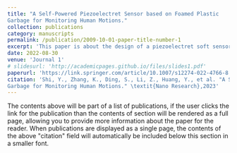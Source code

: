 ```yaml
---
title: "A Self-Powered Piezoelectret Sensor based on Foamed Plastic
Garbage for Monitoring Human Motions."
collection: publications
category: manuscripts
permalink: /publication/2009-10-01-paper-title-number-1
excerpt: 'This paper is about the design of a piezoelectret soft sensor and its application to human motion detection'
date: 2022-08-30
venue: 'Journal 1'
# slidesurl: 'http://academicpages.github.io/files/slides1.pdf'
paperurl: 'https://link.springer.com/article/10.1007/s12274-022-4766-8'
citation: 'Shi, Y., Zhang, K., Ding, S., Li, Z., Huang, Y., et al. "A Self-Powered Piezoelectret Sensor based on Foamed Plastic
Garbage for Monitoring Human Motions." \textit{Nano Research},2023'
---
```


The contents above will be part of a list of publications, if the user clicks the link for the publication than the contents of section will be rendered as a full page, allowing you to provide more information about the paper for the reader. When publications are displayed as a single page, the contents of the above "citation" field will automatically be included below this section in a smaller font.